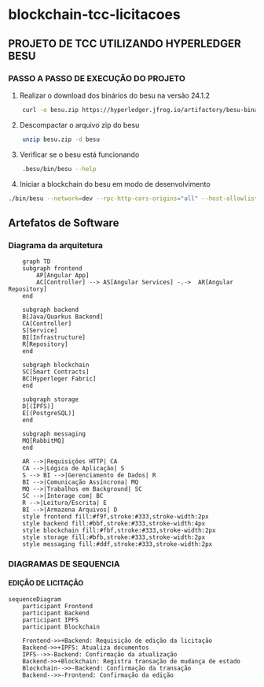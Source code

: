 # blockchain-tcc-licitacoes

## PROJETO DE TCC UTILIZANDO HYPERLEDGER BESU

### PASSO A PASSO DE EXECUÇÃO DO PROJETO

1. Realizar o download dos binários do besu na versão 24.1.2
```bash
    curl -o besu.zip https://hyperledger.jfrog.io/artifactory/besu-binaries/besu/24.1.2/besu-24.1.2.zip
```
2. Descompactar o arquivo zip do besu
```bash
    unzip besu.zip -d besu
```
3. Verificar se o besu está funcionando
```bash
    .besu/bin/besu --help
```
4. Iniciar a blockchain do besu em modo de desenvolvimento
```bash
./bin/besu --network=dev --rpc-http-cors-origins="all" --host-allowlist="*" --rpc-ws-enabled --rpc-http-enabled
```


## Artefatos de Software

### Diagrama da arquitetura
```mermaid
    graph TD
    subgraph frontend
        AP[Angular App]
        AC[Controller] --> AS[Angular Services] -.->  AR[Angular Repository]
    end

    subgraph backend
    B[Java/Quarkus Backend]
    CA[Controller]
    S[Service]
    BI[Infrastructure]
    R[Repository]
    end

    subgraph blockchain
    SC[Smart Contracts]
    BC[Hyperleger Fabric]
    end

    subgraph storage
    D[(IPFS)]
    E[(PostgreSQL)]
    end

    subgraph messaging
    MQ[RabbitMQ]
    end

    AR -->|Requisições HTTP| CA
    CA -->|Lógica de Aplicação| S
    S --> BI -->|Gerenciamento de Dados| R
    BI -->|Comunicação Assíncrona| MQ
    MQ -->|Trabalhos em Background| SC
    SC -->|Interage com| BC
    R -->|Leitura/Escrita| E
    BI -->|Armazena Arquivos| D
    style frontend fill:#f9f,stroke:#333,stroke-width:2px
    style backend fill:#bbf,stroke:#333,stroke-width:4px
    style blockchain fill:#fbf,stroke:#333,stroke-width:2px
    style storage fill:#bfb,stroke:#333,stroke-width:2px
    style messaging fill:#ddf,stroke:#333,stroke-width:2px
```

### DIAGRAMAS DE SEQUENCIA
#### EDIÇÃO DE LICITAÇÃO
```mermaid
sequenceDiagram
    participant Frontend
    participant Backend
    participant IPFS
    participant Blockchain
    
    Frontend->>+Backend: Requisição de edição da licitação
    Backend->>+IPFS: Atualiza documentos
    IPFS-->>-Backend: Confirmação da atualização
    Backend->>+Blockchain: Registra transação de mudança de estado
    Blockchain-->>-Backend: Confirmação da transação
    Backend-->>-Frontend: Confirmação da edição
```